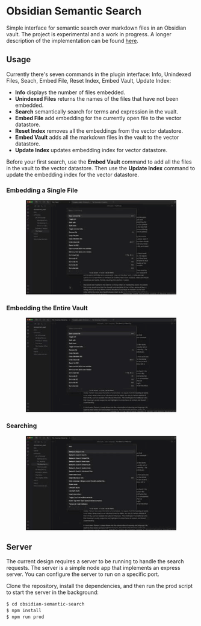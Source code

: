 # Obsidian Semantic Search

Simple interface for semantic search over markdown files in an Obsidian vault. The project is experimental and a work in progress. A longer description of the implementation can be found [here]().

## Usage

Currently there's seven commands in the plugin interface: Info, Unindexed Files, Seach, Embed File, Reset Index, Embed Vault, Update Index:
- **Info** displays the number of files embedded.
- **Unindexed Files** returns the names of the files that have not been embedded.
- **Search** semantically search for terms and expression in the vualt.
- **Embed File** add embedding for the currently open file to the vector datastore.
- **Reset Index** removes all the embeddings from the vector datastore.
- **Embed Vault** adds all the markdown files in the vault to the vector datastore.
- **Update Index** updates embedding index for vector datastore.

Before your first search, use the **Embed Vault** command to add all the files in the vault to the vector datastore. Then use the **Update Index** command to update the embedding index for the vector datastore.

### Embedding a Single File

<p align="center">
  <img src="./docs/embed_file.gif" width="400">
</p>

### Embedding the Entire Vault

<p align="center">
  <img src="./docs/embed_vault.gif" width="400">
</p>

### Searching

<p align="center">
  <img src="./docs/search.gif" width="400">
</p>

## Server

The current design requires a server to be running to handle the search requests. The server is a simple node app that implements an express server. You can configure the server to run on a specific port.

Clone the repository, install the dependencies, and then run the prod script to start the server in the background:
```bash
$ cd obsidian-semantic-search
$ npm install
$ npm run prod
```
